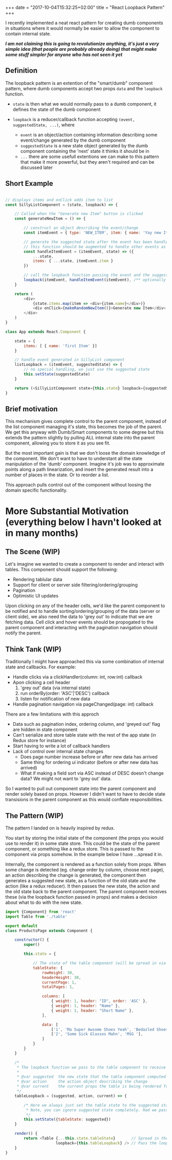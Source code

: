 +++
date = "2017-10-04T15:32:25+02:00"
title = "React Loopback Pattern"
+++

I recently implemented a neat react pattern for creating dumb components in situations where it would normally be easier to allow the component to contain internal state. 

***I am not claiming this is going to revolutionize anything, it's just a very simple idea (that people are probably already doing) that might make some stuff simpler for anyone who has not seen it yet***

## Definition
The loopback pattern is an extention of the "smart/dumb" component pattern, where dumb components accept two props `data` and the `loopback` function.

- `state` is then what we would normally pass to a dumb component, it defines the state of the dumb component
- `loopback` is a reducer/callback function  accepting `(event, suggestedState, ...)`, where 

    - `event` is an object/action containing information describing some event/change generated by the dumb component
    - `suggestedState` is a new state object generated by the dumb component containing the 'next' state it thinks it should be in
    - `...` there are some usefull extentions we can make to this pattern that make it more powerful, but they aren't required and can be discussed later

## Short Example
```js

// displays items and onClick adds item to list
const SillyListComponent = (state, loopback) => {

    // Called when the "Generate new Item" button is clicked
    const generateNewItem = () => {

        // construct an object describing the event/change
        const itemEvent = { type: 'NEW_ITEM', item: { name: 'Yay new Item' } }

        // generate the suggested state after the event has been handled
        // this function should be augmented to handle other events as they are handled
        const handleItemEvent = (itemEvent, state) => ({
            ...state,
            items: { ...state, itemEvent.item }
        })

        // call the loopback function passing the event and the suggested state to the parent
        loopback(itemEvent, handleItemEvent(itemEvent), /** optionally pass in handleItemEvent **/)
    }

    return (
        <div>
            {state.items.map(item => <div>{item.name}</div>)}
            <div onClick={makeRandomNewItem()}>Generate new Item</div>
        </div>
    )
}

class App extends React.Component {

    state = {
        items: [ { name: 'first Item' }]
    }

    // handle event generated in SillyList component
    listLoopback = (itemEvent, suggestedState) => {
        // no special handling, we just use the suggested state
        this.setState(suggestedState)
    }

    return (<SillyListComponent state={this.state} loopback={suggestedState} />)
}
```

## Brief motivation
This mechanism gives complete control to the parent component, instead of the list component
managing it's state, this becomes the job of the parent. We get this anyway with Dumb/Smart
components to some degree but this extends the pattern slightly by pulling ALL internal state 
into the parent component, allowing you to store it as you see fit. 

But the most important gain is that we don't loose the domain knowledge of the component. We 
don't want to have to understant all the state manipulation of the 'dumb' component. Imagine it's
job was to approximate points along a path linearization, and insert the generated result into a
number of places in the state. Or to reorder a list.

This approach pulls control out of the component without loosing the domain specific functionality.

# More Substantial Motivation (everything below I havn't looked at in many months)

## The Scene (WIP)
Let's imagine we wanted to create a component to render and interact with tables. This component should support the following:

- Rendering tablular data
- Support for client or server side filtering/ordering/grouping
- Pagination
- Optimistic UI updates

Upon clicking on any of the header cells, we'd like the parent component to be notified and to handle sorting/ordering/grouping of the data (server or client side), we also
need the data to 'grey out' to indicate that we are fetching data. Cell click and hover events should be propogated to the parent component and interacting with the pagination
navigation should notify the parent.

## Think Tank (WIP)
Traditionally I might have approached this via some combination of internal state and callbacks. For example:

- Handle clicks via a clickHandler(column: int, row:int) callback
- Apon clicking a cell header
    1. 'grey out' data (via internal state)
    2. run orderBy(order: 'ASC'|'DESC') callback
    3. listen for notification of new data
- Handle pagination navigation via pageChanged(page: int) callback

There are a few limitations with this approch
- Data such as pagination index, ordering column, and 'greyed out' flag are hidden in state component
- Can't serialize and store table state with the rest of the app state (in Redux store for instance)
- Start having to write a lot of callback handlers
- Lack of control over internal state changes
    - Does page number increase before or after new data has arrived
    - Same thing for ordering ui indicator (before or after new data has arrived)
    - What if making a field sort via ASC instead of DESC doesn't change data? We might not want to 'grey out' data.

So I wanted to pull out component state into the parent component and render solely based on props. However I didn't 
want to have to decide state transisions in the parent component as this would conflate responsibilities.

## The Pattern (WIP)
The pattern I landed on is heavily inspired by redux.

You start by storing the initial state of the component (the props you would use to render it) in some state store. This could
be the state of the parent component, or something like a redux store. This is passed to the component via props somehow. In the example
below I have ...spread it in.

Internally, the component is rendered as a function solely from props. When some change is detected (eg. change order by column, choose next page),
an action describing the change is generated, the component then generates a suggested new state, as a function of the old state and the action
(like a redux reducer). It then passes the new state, the action and the old state back to the parent component. The parent component receives these 
(via the loopback function passed in props) and makes a decision about what to do with the new state.


```js
import {Component} from 'react'
import Table from './table'

export default
class ProductsPage extends Component {

    constructor() {
        super()

        this.state = {

            // The state of the table component (will be spread in via props)
            tableState: {
                rowHeight: 30,
                headerHeight: 30,
                currentPage: 1,
                totalPages: 1,

                columns: [
                    { weight: 1, header: "ID", order: 'ASC' },
                    { weight: 1, header: "Name" },
                    { weight: 1, header: "Short Name" },
                ],

                data: [
                    ['1', 'Ma Super Awsome Shoes Yeah', 'Bedazled Shoes'],
                    ['2', 'Some Sick Glasses Mahn', 'MSG '],
                ]
            }
        }
    }

    /*
     * The loopback function we pass to the table component to receive table interaction
     * 
     * @var suggested  the new state that the table component computed for itself
     * @var action     the action object describing the change
     * @var current    the current props the table is being rendered from
     */
    tableLoopback = (suggested, action, current) => {

        /* Here we always just set the table state to the suggested state, (React automatically renders after setState).
         * Note, you can ignore suggested state completely. Had we passed in an empty function, all UI interaction would be ignored
         */
        this.setState({tableState: suggested})
    }

    render() {
        return <Table {...this.state.tableState}       // Spread in the table state
                      loopback={this.tableLoopback} /> // Pass the loopback function
    }
}
```
